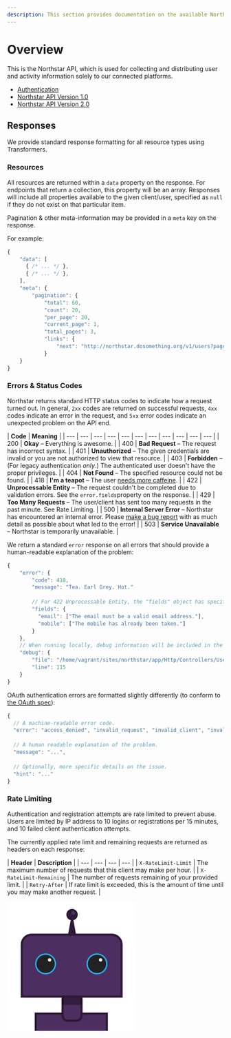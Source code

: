 ```yaml
---
description: This section provides documentation on the available Northstar API endpoints.
---
```


# Overview

This is the Northstar API, which is used for collecting and distributing user and activity information solely to our connected platforms.

* [Authentication](authentication.md)
* [Northstar API Version 1.0](api-v1/)
* [Northstar API Version 2.0](api-v2/)

## Responses

We provide standard response formatting for all resource types using Transformers.

### Resources

All resources are returned within a `data` property on the response. For endpoints that return a collection, this property will be an array. Responses will include all properties available to the given client/user, specified as `null` if they do not exist on that particular item.

Pagination & other meta-information may be provided in a `meta` key on the response.

For example:

```javascript
{
    "data": [
      { /* ... */ },
      { /* ... */ },
    ],
    "meta": {
        "pagination": {
            "total": 60,
            "count": 20,
            "per_page": 20,
            "current_page": 1,
            "total_pages": 3,
            "links": {
                "next": "http://northstar.dosomething.org/v1/users?page=2"
            }
    }
}
```

### Errors & Status Codes

Northstar returns standard HTTP status codes to indicate how a request turned out. In general, `2xx` codes are returned on successful requests, `4xx` codes indicate an error in the request, and `5xx` error codes indicate an unexpected problem on the API end.

| **Code** | **Meaning** |
| --- | --- | --- | --- | --- | --- | --- | --- | --- | --- | --- |
| 200 | **Okay** – Everything is awesome. |
| 400 | **Bad Request** – The request has incorrect syntax. |
| 401 | **Unauthorized** – The given credentials are invalid or you are not authorized to view that resource. |
| 403 | **Forbidden** – \(For legacy authentication _only_.\) The authenticated user doesn't have the proper privileges. |
| 404 | **Not Found** – The specified resource could not be found. |
| 418 | **I'm a teapot** – The user [needs more caffeine](https://www.ietf.org/rfc/rfc2324.txt). |
| 422 | **Unprocessable Entity** – The request couldn't be completed due to validation errors. See the `error.fields`property on the response. |
| 429 | **Too Many Requests** – The user/client has sent too many requests in the past minute. See Rate Limiting. |
| 500 | **Internal Server Error** – Northstar has encountered an internal error. Please [make a bug report](https://github.com/DoSomething/northstar/issues/new) with as much detail as possible about what led to the error! |
| 503 | **Service Unavailable** – Northstar is temporarily unavailable. |

We return a standard `error` response on all errors that should provide a human-readable explanation of the problem:

```javascript
{
    "error": {
        "code": 418,
        "message": "Tea. Earl Grey. Hot."
        
        // For 422 Unprocessable Entity, the "fields" object has specific validation errors:
        "fields": {
          "email": ["The email must be a valid email address."],
          "mobile": ["The mobile has already been taken."]
        }
    },
    // When running locally, debug information will be included in the response:
    "debug": {
        "file": "/home/vagrant/sites/northstar/app/Http/Controllers/UserController.php",
        "line": 115
    }
}
```

OAuth authentication errors are formatted slightly differently \(to conform to [the OAuth spec](https://tools.ietf.org/html/rfc6749#section-5.2)\):

```javascript
{
  // A machine-readable error code.
  "error": "access_denied", "invalid_request", "invalid_client", "invalid_grant", "unauthorized_client", "unsupported_grant_type", "invalid_scope",
  
  // A human readable explanation of the problem.
  "message": "...",
  
  // Optionally, more specific details on the issue.
  "hint": "..."
}
```

### Rate Limiting

Authentication and registration attempts are rate limited to prevent abuse. Users are limited by IP address to 10 logins or registrations per 15 minutes, and 10 failed client authentication attempts.

The currently applied rate limit and remaining requests are returned as headers on each response:

| **Header** | **Description** |
| --- | --- | --- | --- |
| `X-RateLimit-Limit` | The maximum number of requests that this client may make per hour. |
| `X-RateLimit-Remaining` | The number of requests remaining of your provided limit. |
| `Retry-After` | If rate limit is exceeded, this is the amount of time until you may make another request. |

![DoSomething Bot](../.gitbook/assets/dsbot.png)

